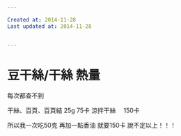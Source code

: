 ```yaml
---

Created at: 2014-11-28
Last updated at: 2014-11-28


---
```


# 豆干絲/干絲 熱量


每次都查不到

干絲、百頁、百頁結 25g 75卡
涼拌干絲　 150卡

所以我一次吃50克
再加一點香油
就要150卡
說不定以上！！！

